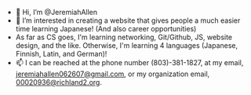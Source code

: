 - 👋 Hi, I’m @JeremiahAllen
- 👀 I’m interested in creating a website that gives people a much easier time learning Japanese! (And also career opportunities)
- As far as CS goes, I'm learning networking, Git/Github, JS, website design, and the like. Otherwise, I'm learning 4 languages (Japanese, Finnish, Latin, and German)!
- 📫 I can be reached at the phone number (803)-381-1827, at my email, jeremiahallen062607@gmail.com, or my organization email, 00020936@richland2.org.

<!---
JeremiahAllen/JeremiahAllen is a ✨ special ✨ repository because its `README.md` (this file) appears on your GitHub profile.
You can click the Preview link to take a look at your changes.
--->

